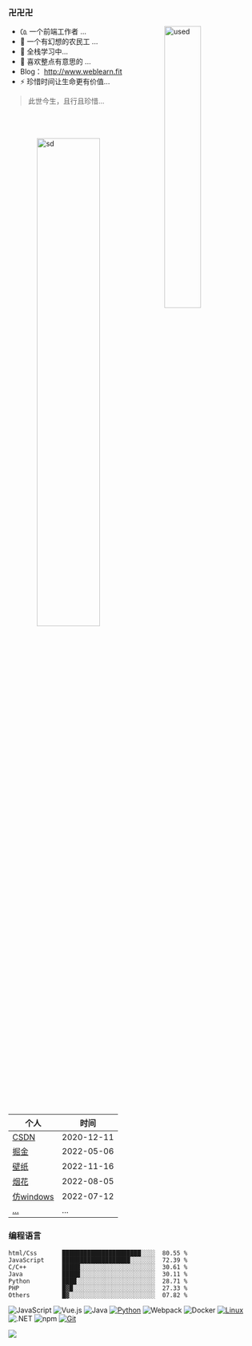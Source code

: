 ### 卍卍卍

<img align="right" alt="used" width="38%" src="https://github-readme-stats.vercel.app/api/top-langs/?username=laochen56&theme=dark&layout=compact" />

- ㏇ 一个前端工作者 ...
- 💬 一个有幻想的农民工 ...
- 🌱 全栈学习中...
- 👯 喜欢整点有意思的 ...
- Blog： http://www.weblearn.fit
- ⚡ 珍惜时间让生命更有价值...

> 此世今生，且行且珍惜...

<br/>
<br/>
<br/>
<img align="right" alt="sd" width="50%" src="https://github-readme-stats.vercel.app/api?username=laochen56&show_icons=true&theme=dark&count_private=true" />


|个人|时间|
|---|---|
|[CSDN](https://blog.csdn.net/m0_53497173?spm=1000.2115.3001.5343)|2020-12-11|
|[掘金](https://juejin.cn/user/3417725714307400/posts)|2022-05-06|
|[壁纸](http://www.weblearn.fit/AAA/wallpaper/)|2022-11-16|
|[烟花](http://www.weblearn.fit/AAA/firework)|2022-08-05|
|[仿windows](http://www.weblearn.fit/AAA/Windows/)|2022-07-12|
|[...](http://www.weblearn.fit/show/)|...|

### 编程语言
<!--START_SECTION:waka-->
```text
html/Css       ██████████████████████░░░░  80.55 % 
JavaScript     ███████████████████░░░░░░░  72.39 % 
C/C++          █████░░░░░░░░░░░░░░░░░░░░░  30.61 % 
Java           █████░░░░░░░░░░░░░░░░░░░░░  30.11 % 
Python         ████░░░░░░░░░░░░░░░░░░░░░░  28.71 % 
PHP            █▓█░░░░░░░░░░░░░░░░░░░░░░░  27.33 % 
Others         █▓░░░░░░░░░░░░░░░░░░░░░░░░  07.82 %
```
<!--END_SECTION:waka-->

![JavaScript](https://img.shields.io/badge/JavaScript-F7DF1E?style=flat-square&logo=JavaScript&logoColor=ffffff)
![Vue.js](https://img.shields.io/badge/-Vue.js-4FC08D?style=flat-square&logo=Vue.js&logoColor=ffffff)
![Java](https://img.shields.io/badge/-Java-007396?style=flat-square&logo=java&logoColor=ffffff)
[![Python](https://img.shields.io/badge/-Python-3776AB?style=flat-square&logo=python&logoColor=ffffff)](https://www.python.org/)
![Webpack](https://img.shields.io/badge/-Webpack-8DD6F9?style=flat-square&logo=webpack&logoColor=ffffff)
![Docker](https://img.shields.io/badge/Docker-2496ED?style=flat-square&logo=docker&logoColor=ffffff)
[![Linux](https://img.shields.io/badge/-Linux-333333?style=flat-square&logo=linux&logoColor=white)](https://www.linuxfoundation.org/)
![.NET](https://img.shields.io/badge/.NET-512BD4?style=flat-square&logo=C-Sharp&logoColor=ffffff)
![npm](https://img.shields.io/badge/-NPM-CB3837?style=flat-square&logo=npm&logoColor=white)
[![Git](https://img.shields.io/badge/-Git-f05032?style=flat-square&logo=git&logoColor=white)](https://git-scm.com/)

![](https://github-profile-trophy.vercel.app/?username=laochen56&theme=onedark)


